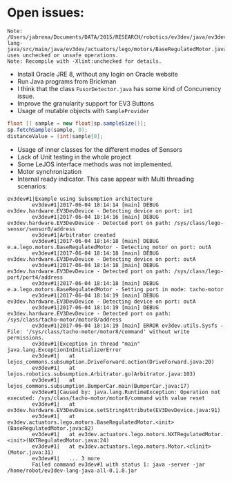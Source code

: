 # Open issues:

```
Note: /Users/jabrena/Documents/DATA/2015/RESEARCH/robotics/ev3dev/java/ev3dev-lang-java/src/main/java/ev3dev/actuators/lego/motors/BaseRegulatedMotor.java uses unchecked or unsafe operations.
Note: Recompile with -Xlint:unchecked for details.
```

- Install Oracle JRE 8, without any login on Oracle website
- Run Java programs from Brickman
- I think that the class `FusorDetector.java` has some kind of Concurrency issue.
- Improve the granularity support for EV3 Buttons
- Usage of mutable objects with `SampleProvider`

``` java
float [] sample = new float[sp.sampleSize()];
sp.fetchSample(sample, 0);
distanceValue = (int)sample[0];
```

- Usage of inner classes for the different modes of Sensors
- Lack of Unit testing in the whole project
- Some LeJOS interface methods was not implemented.
- Motor synchronization
- Internal ready indicator. This case appear with Multi threading scenarios:

```
ev3dev#1|Example using Subsumption architecture
        ev3dev#1|2017-06-04 18:14:14 [main] DEBUG ev3dev.hardware.EV3DevDevice - Detecting device on port: in1
        ev3dev#1|2017-06-04 18:14:16 [main] DEBUG ev3dev.hardware.EV3DevDevice - Detected port on path: /sys/class/lego-sensor/sensor0/address
        ev3dev#1|Arbitrator created
        ev3dev#1|2017-06-04 18:14:18 [main] DEBUG e.a.lego.motors.BaseRegulatedMotor - Detecting motor on port: outA
        ev3dev#1|2017-06-04 18:14:18 [main] DEBUG ev3dev.hardware.EV3DevDevice - Detecting device on port: outA
        ev3dev#1|2017-06-04 18:14:18 [main] DEBUG ev3dev.hardware.EV3DevDevice - Detected port on path: /sys/class/lego-port/port4/address
        ev3dev#1|2017-06-04 18:14:18 [main] DEBUG e.a.lego.motors.BaseRegulatedMotor - Setting port in mode: tacho-motor
        ev3dev#1|2017-06-04 18:14:19 [main] DEBUG ev3dev.hardware.EV3DevDevice - Detecting device on port: outA
        ev3dev#1|2017-06-04 18:14:19 [main] DEBUG ev3dev.hardware.EV3DevDevice - Detected port on path: /sys/class/tacho-motor/motor8/address
        ev3dev#1|2017-06-04 18:14:19 [main] ERROR ev3dev.utils.Sysfs - File: '/sys/class/tacho-motor/motor8/command' without write permissions.
        ev3dev#1|Exception in thread "main" java.lang.ExceptionInInitializerError
        ev3dev#1|	at lejos_commons.subsumption.DriveForward.action(DriveForward.java:20)
        ev3dev#1|	at lejos.robotics.subsumption.Arbitrator.go(Arbitrator.java:103)
        ev3dev#1|	at lejos_commons.subsumption.BumperCar.main(BumperCar.java:17)
        ev3dev#1|Caused by: java.lang.RuntimeException: Operation not executed: /sys/class/tacho-motor/motor8/command with value reset
        ev3dev#1|	at ev3dev.hardware.EV3DevDevice.setStringAttribute(EV3DevDevice.java:91)
        ev3dev#1|	at ev3dev.actuators.lego.motors.BaseRegulatedMotor.<init>(BaseRegulatedMotor.java:82)
        ev3dev#1|	at ev3dev.actuators.lego.motors.NXTRegulatedMotor.<init>(NXTRegulatedMotor.java:24)
        ev3dev#1|	at ev3dev.actuators.lego.motors.Motor.<clinit>(Motor.java:31)
        ev3dev#1|	... 3 more
        Failed command ev3dev#1 with status 1: java -server -jar /home/robot/ev3dev-lang-java-all-0.1.0.jar

```